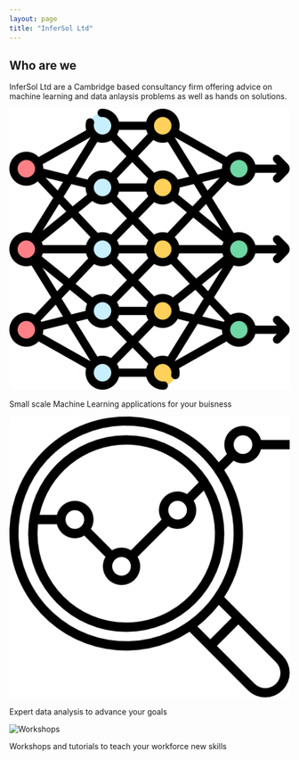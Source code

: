 ```yaml
---
layout: page
title: "InferSol Ltd"
---
```


<link rel="stylesheet" href="{{ '/assets/css/styles.css' | relative_url }}">

## Who are we

InferSol Ltd are a Cambridge based consultancy firm offering advice on 
machine learning and data anlaysis problems as well as hands on solutions.


<div class="container">
    <div class="box">
        <img src="assets/deep-learning.png" alt="Machine Learning">
        <p>Small scale Machine Learning applications for your buisness</p>
    </div>
    <div class="box">
        <img src="assets/analysis.png" alt="Data Analysis">
        <p>Expert data analysis to advance your goals</p>
    </div>
    <div class="box">
        <img src="assets/presentaion.png" alt="Workshops">
        <p>Workshops and tutorials to teach your workforce new skills</p>
    </div>
</div>